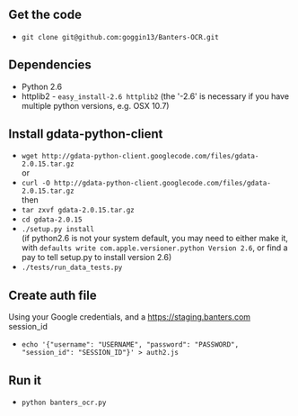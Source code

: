 ## Get the code
* `git clone git@github.com:goggin13/Banters-OCR.git`

## Dependencies
* Python 2.6  
* httplib2 - `easy_install-2.6 httplib2` (the '-2.6' is necessary if you have multiple python versions, e.g. OSX 10.7)  

## Install gdata-python-client  
* `wget http://gdata-python-client.googlecode.com/files/gdata-2.0.15.tar.gz`  
or  
* `curl -O http://gdata-python-client.googlecode.com/files/gdata-2.0.15.tar.gz`  
then  
* `tar zxvf gdata-2.0.15.tar.gz`  
* `cd gdata-2.0.15`  
* `./setup.py install`  
  (if python2.6 is not your system default, you may need to either make it, with `defaults write com.apple.versioner.python Version 2.6`, or find a pay to tell setup.py to install version 2.6)
* `./tests/run_data_tests.py`  

## Create auth file
Using your Google credentials, and a https://staging.banters.com session_id  
* `echo '{"username": "USERNAME", "password": "PASSWORD", "session_id": "SESSION_ID"}' > auth2.js`  

## Run it
* `python banters_ocr.py`
